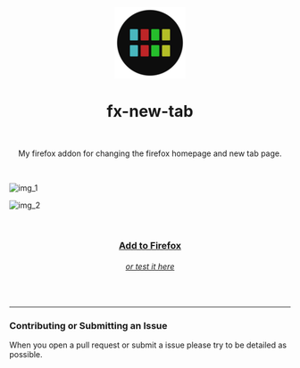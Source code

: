 <p align="center">
  <img src="icons/border-128.png">
</p>
<h1 align="center">
  fx-new-tab
</h1>
<br>
<p align="center">
  My firefox addon for changing the firefox homepage and new tab page. 
</p>
<br>

![img_1](https://github.com/enfyna/fx-new-tab/assets/91965312/a40b3257-f831-4eef-943f-af5cc941fa3a)

![img_2](https://github.com/enfyna/fx-new-tab/assets/91965312/a44d8393-d4b9-4e18-959d-4e9218b874c5)

<br>
<h3 align="center">
  <a href="https://addons.mozilla.org/en-US/firefox/addon/fx-new-tab">
    Add to Firefox
  </a>
</h3>
<h6 align="center">
  <a href="https://enfyna.github.io/fx-new-tab">
    or test it here
  </a>
</h6>
<br>

<hr>

### Contributing or Submitting an Issue

When you open a pull request or submit a issue please try to be detailed as possible.
